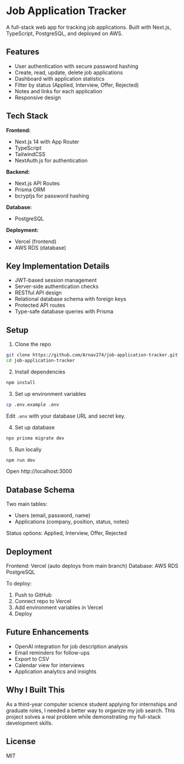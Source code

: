 # Job Application Tracker

A full-stack web app for tracking job applications. Built with Next.js, TypeScript, PostgreSQL, and deployed on AWS.

## Features

- User authentication with secure password hashing
- Create, read, update, delete job applications
- Dashboard with application statistics
- Filter by status (Applied, Interview, Offer, Rejected)
- Notes and links for each application
- Responsive design

## Tech Stack

**Frontend:**
- Next.js 14 with App Router
- TypeScript
- TailwindCSS
- NextAuth.js for authentication

**Backend:**
- Next.js API Routes
- Prisma ORM
- bcryptjs for password hashing

**Database:**
- PostgreSQL

**Deployment:**
- Vercel (frontend)
- AWS RDS (database)

## Key Implementation Details

- JWT-based session management
- Server-side authentication checks
- RESTful API design
- Relational database schema with foreign keys
- Protected API routes
- Type-safe database queries with Prisma

## Setup

1. Clone the repo
```bash
git clone https://github.com/Arnav274/job-application-tracker.git
cd job-application-tracker
```

2. Install dependencies
```bash
npm install
```

3. Set up environment variables
```bash
cp .env.example .env
```

Edit `.env` with your database URL and secret key.

4. Set up database
```bash
npx prisma migrate dev
```

5. Run locally
```bash
npm run dev
```

Open http://localhost:3000

## Database Schema

Two main tables:
- Users (email, password, name)
- Applications (company, position, status, notes)

Status options: Applied, Interview, Offer, Rejected

## Deployment

Frontend: Vercel (auto deploys from main branch)
Database: AWS RDS PostgreSQL

To deploy:
1. Push to GitHub
2. Connect repo to Vercel
3. Add environment variables in Vercel
4. Deploy

## Future Enhancements

- OpenAI integration for job description analysis
- Email reminders for follow-ups
- Export to CSV
- Calendar view for interviews
- Application analytics and insights

## Why I Built This

As a third-year computer science student applying for internships and graduate roles, I needed a better way to organize my job search. This project solves a real problem while demonstrating my full-stack development skills.

## License

MIT
